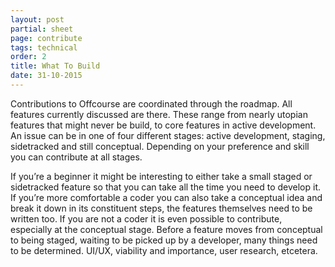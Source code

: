 ```yaml
---
layout: post
partial: sheet
page: contribute
tags: technical
order: 2
title: What To Build
date: 31-10-2015
---
```

Contributions to Offcourse are coordinated through the roadmap. All features currently discussed are there. These range from nearly utopian features that might never be build, to core features in active development. An issue can be in one of four different stages: active development, staging, sidetracked and still conceptual. Depending on your preference and skill you can contribute at all stages. 

If you’re a beginner it might be interesting to either take a small staged or sidetracked feature so that you can take all the time you need to develop it. If you’re more comfortable a coder you can also take a conceptual idea and break it down in its constituent steps, the features themselves need to be written too. If you are not a coder it is even possible to contribute, especially at the conceptual stage. Before a feature moves from conceptual to being staged, waiting to be picked up by a developer, many things need to be determined. UI/UX, viability and importance, user research, etcetera. 